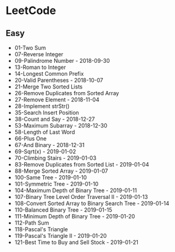 # LeetCode 

## Easy

+ 01-Two Sum
+ 07-Reverse Integer
+ 09-Palindrome Number                          - 2018-09-30
+ 13-Roman to Integer
+ 14-Longest Common Prefix   
+ 20-Valid Parentheses                          - 2018-10-07
+ 21-Merge Two Sorted Lists  
+ 26-Remove Duplicates from Sorted Array    
+ 27-Remove Element                             - 2018-11-04
+ 28-Implement strStr()
+ 35-Search Insert Position
+ 38-Count and Say                              - 2018-12-27
+ 53-Maximum Subarray                           - 2018-12-30
+ 58-Length of Last Word    
+ 66-Plus One   
+ 67-And Binary                                 - 2018-12-31
+ 69-Sqrt(x)                                    - 2019-01-02
+ 70-Climbing Stairs                            - 2019-01-03
+ 83-Remove Duplicates from Sorted List         - 2019-01-04  
+ 88-Merge Sorted Array                         - 2019-01-07
+ 100-Same Tree                                 - 2019-01-10
+ 101-Symmetric Tree                            - 2019-01-10
+ 104-Maximum Depth of Binary Tree              - 2019-01-11
+ 107-Binary Tree Level Order Traversal II      - 2019-01-13
+ 108-Convert Sorted Array to Binary Search Tree    - 2019-01-14
+ 110-Balanced Binary Tree                       - 2019-01-15
+ 111-Minimum Depth of Binary Tree               - 2019-01-20
+ 112-Path Sum
+ 118-Pascal's Triangle
+ 119-Pascal's Triangle II                       - 2019-01-20
+ 121-Best Time to Buy and Sell Stock            - 2019-01-21
